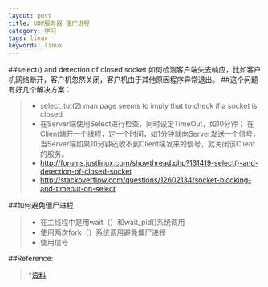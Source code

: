 ```yaml
---
layout: post
title: UDP服务器 僵尸进程 
category: 学习
tags: linux
keywords: linux
---
```


##select() and detection of closed socket
如何检测客户端失去响应，比如客户机网络断开，客户机忽然关闭，客户机由于其他原因程序异常退出。
##这个问题有好几个解决方案：
>* select_tut(2) man page seems to imply that to check if a socket is closed
>* 在Server端使用Select进行检查，同时设定TimeOut，如10分钟；
在Client端开一个线程，定一个时间，如1分钟就向Server发送一个信号，当Server端如果10分钟还收不到Client端发来的信号，就关闭该Client的服务。
>* http://forums.justlinux.com/showthread.php?131419-select()-and-detection-of-closed-socket
>* http://stackoverflow.com/questions/12602134/socket-blocking-and-timeout-on-select

##如何避免僵尸进程
>* 在主线程中是用wait（）和wait_pid()系统调用
>* 使用两次fork（）系统调用避免僵尸进程
>* 使用信号

##Reference:
>*[资料]( http://stackoverflow.com/questions/17015830/how-can-i-prevent-zombie-child-processes)

